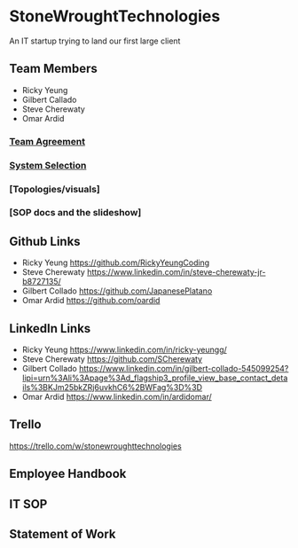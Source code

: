 # StoneWroughtTechnologies
An IT startup trying to land our first large client

## Team Members
* Ricky Yeung 
* Gilbert Callado 
* Steve Cherewaty 
* Omar Ardid
### [Team Agreement](https://docs.google.com/document/d/1WsJZxQcITUzdnGTcraVENbFdZm1JytgdIBLLN0e1gM4/)
### [System Selection](https://docs.google.com/document/d/1upHavx8w1v2Z9PZ05XHCAj7Z1DOHR10tBLqgzHIS8ic/edit)
### [Topologies/visuals]
### [SOP docs and the slideshow]

## Github Links 
* Ricky Yeung https://github.com/RickyYeungCoding 
* Steve Cherewaty https://www.linkedin.com/in/steve-cherewaty-jr-b8727135/
* Gilbert Collado https://github.com/JapanesePlatano
* Omar Ardid https://github.com/oardid

## LinkedIn Links 
* Ricky Yeung https://www.linkedin.com/in/ricky-yeungg/
* Steve Cherewaty https://github.com/SCherewaty
* Gilbert Collado https://www.linkedin.com/in/gilbert-collado-545099254?lipi=urn%3Ali%3Apage%3Ad_flagship3_profile_view_base_contact_details%3BKJm25bkZRj6uvkhC6%2BWFag%3D%3D
* Omar Ardid https://www.linkedin.com/in/ardidomar/

## Trello
https://trello.com/w/stonewroughttechnologies

## Employee Handbook

## IT SOP

## Statement of Work

